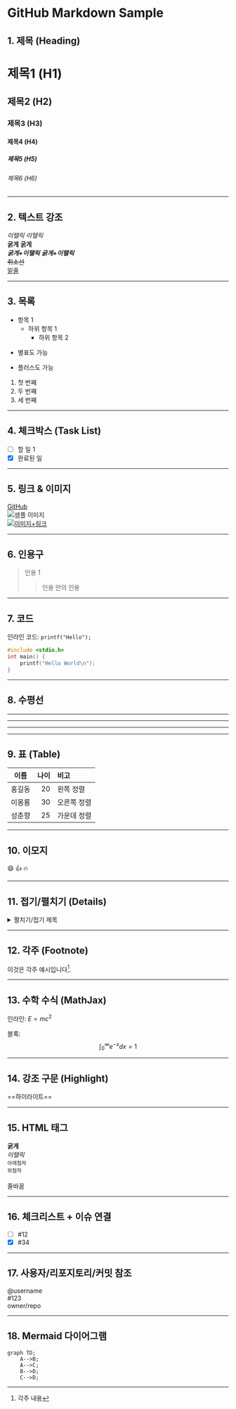 # GitHub Markdown Sample

## 1. 제목 (Heading)
# 제목1 (H1)
## 제목2 (H2)
### 제목3 (H3)
#### 제목4 (H4)
##### 제목5 (H5)
###### 제목6 (H6)

---

## 2. 텍스트 강조
*이탤릭*    _이탤릭_  
**굵게**    __굵게__  
***굵게+이탤릭***   ___굵게+이탤릭___  
~~취소선~~  
<u>밑줄</u>  

---

## 3. 목록
- 항목 1
  - 하위 항목 1
    - 하위 항목 2
* 별표도 가능
+ 플러스도 가능

1. 첫 번째
2. 두 번째
3. 세 번째

---

## 4. 체크박스 (Task List)
- [ ] 할 일 1
- [x] 완료된 일

---

## 5. 링크 & 이미지
[GitHub](https://github.com)  
![샘플 이미지](https://via.placeholder.com/150)  
[![이미지+링크](https://via.placeholder.com/100)](https://github.com)

---

## 6. 인용구
> 인용 1
>> 인용 안의 인용

---

## 7. 코드
인라인 코드: `printf("Hello");`

```c
#include <stdio.h>
int main() {
    printf("Hello World\n");
}
```

---

## 8. 수평선
---  
***  
___  

---

## 9. 표 (Table)
| 이름   | 나이 | 비고         |
|--------|-----:|:-------------|
| 홍길동 |   20 | 왼쪽 정렬    |
| 이몽룡 |   30 | 오른쪽 정렬  |
| 성춘향 |   25 | 가운데 정렬  |

---

## 10. 이모지
:smile: :+1: :fire:

---

## 11. 접기/펼치기 (Details)
<details>
<summary>펼치기/접기 제목</summary>

내용을 여기에 작성합니다.

</details>

---

## 12. 각주 (Footnote)
이것은 각주 예시입니다[^1].

[^1]: 각주 내용

---

## 13. 수학 수식 (MathJax)
인라인: $E = mc^2$  

블록:
$$
\int_0^\infty e^{-x} dx = 1
$$

---

## 14. 강조 구문 (Highlight)
==하이라이트==

---

## 15. HTML 태그
<b>굵게</b>  
<i>이탤릭</i>  
<sub>아래첨자</sub>  
<sup>위첨자</sup>  
<br> 줄바꿈

---

## 16. 체크리스트 + 이슈 연결
- [ ] #12  
- [x] #34  

---

## 17. 사용자/리포지토리/커밋 참조
@username  
#123  
owner/repo  

---

## 18. Mermaid 다이어그램
```mermaid
graph TD;
    A-->B;
    A-->C;
    B-->D;
    C-->D;
```

